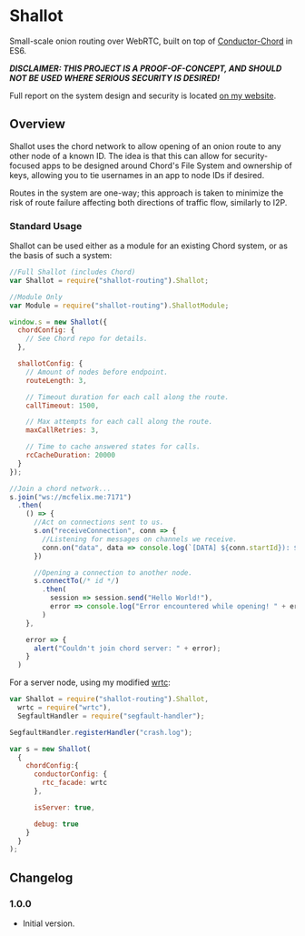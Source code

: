 # Shallot
Small-scale onion routing over WebRTC, built on top of [Conductor-Chord](https://github.com/FelixMcFelix/conductor-chord) in ES6.

***DISCLAIMER: THIS PROJECT IS A PROOF-OF-CONCEPT, AND SHOULD NOT BE USED WHERE SERIOUS SECURITY IS DESIRED!***

Full report on the system design and security is located [on my website](https://mcfelix.me/docs/shallot.pdf).

## Overview

Shallot uses the chord network to allow opening of an onion route to any other node of a known ID. The idea is that this can allow for security-focused apps to be designed around Chord's File System and ownership of keys, allowing you to tie usernames in an app to node IDs if desired.

Routes in the system are one-way; this approach is taken to minimize the risk of route failure affecting both directions of traffic flow, similarly to I2P.

### Standard Usage

Shallot can be used either as a module for an existing Chord system, or as the basis of such a system:

```js
//Full Shallot (includes Chord)
var Shallot = require("shallot-routing").Shallot;

//Module Only
var Module = require("shallot-routing").ShallotModule;

window.s = new Shallot({
  chordConfig: {
    // See Chord repo for details.
  },

  shallotConfig: {
    // Amount of nodes before endpoint.
    routeLength: 3,

    // Timeout duration for each call along the route.
    callTimeout: 1500,

    // Max attempts for each call along the route.
    maxCallRetries: 3,

    // Time to cache answered states for calls.
    rcCacheDuration: 20000
  }
});

//Join a chord network...
s.join("ws://mcfelix.me:7171")
  .then(
    () => {
      //Act on connections sent to us.
      s.on("receiveConnection", conn => {
        //Listening for messages on channels we receive.
        conn.on("data", data => console.log(`[DATA] ${conn.startId}): ${data}`))
      })

      //Opening a connection to another node.
      s.connectTo(/* id */)
        .then(
          session => session.send("Hello World!"),
          error => console.log("Error encountered while opening! " + error)
        )
    },

    error => {
      alert("Couldn't join chord server: " + error);
    }
  )
```

For a server node, using my modified [wrtc](https://github.com/FelixMcFelix/node-webrtc):

```js
var Shallot = require("shallot-routing").Shallot,
  wrtc = require("wrtc"),
  SegfaultHandler = require("segfault-handler");

SegfaultHandler.registerHandler("crash.log");

var s = new Shallot(
  {
    chordConfig:{
      conductorConfig: {
        rtc_facade: wrtc
      },

      isServer: true,

      debug: true
    }
  }
);
```

## Changelog

### 1.0.0
* Initial version.
